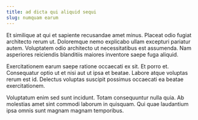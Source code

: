 ```yaml
---
title: ad dicta qui aliquid sequi
slug: numquam earum
---
```


Et similique at qui et sapiente recusandae amet minus. Placeat odio fugiat architecto rerum ut. Doloremque nemo explicabo ullam excepturi pariatur autem. Voluptatem odio architecto ut necessitatibus est assumenda. Nam asperiores reiciendis blanditiis maiores inventore saepe fuga aliquid.

Exercitationem earum saepe ratione occaecati ex sit. Et porro et. Consequatur optio ut et nisi aut ut ipsa et beatae. Labore atque voluptas rerum est id. Delectus voluptas suscipit possimus occaecati ea beatae exercitationem.

Voluptatum enim sed sunt incidunt. Totam consequuntur nulla quia. Ab molestias amet sint commodi laborum in quisquam. Qui quae laudantium ipsa omnis sunt magnam magnam temporibus.
